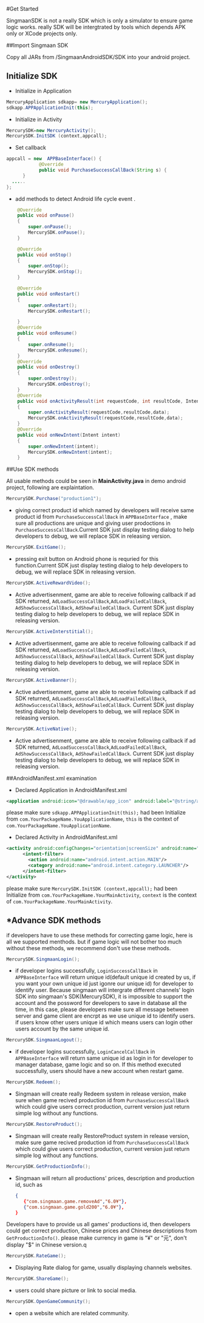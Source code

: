 #Get Started

SingmaanSDK is not a really SDK which is only a simulator to ensure game logic works. really SDK will be intergtrated by tools which depends APK only or XCode projects only.



##Import Singmaan SDK

Copy all JARs from /SingmaanAndroidSDK/SDK into your android project.



## Initialize SDK

* Initialize in Application

```java
MercuryApplication sdkapp= new MercuryApplication();
sdkapp.APPApplicationInit(this);
```

* Initialize in Activity

```java
MercurySDK=new MercuryActivity();
MercurySDK.InitSDK (context,appcall);
```

* Set callback

```java
appcall = new  APPBaseInterface() {
			@Override
			public void PurchaseSuccessCallBack(String s) {
      }
  .....
};
```

* add methods to detect Android life cycle event .

```java
	@Override
	public void onPause()
	{
		super.onPause();
		MercurySDK.onPause();
	}

	@Override
	public void onStop()
	{
		super.onStop();
		MercurySDK.onStop();
	}

	@Override
	public void onRestart()
	{
		super.onRestart();
		MercurySDK.onRestart();

	}
	@Override
	public void onResume()
	{
		super.onResume();
		MercurySDK.onResume();
	}
	@Override
	public void onDestroy()
	{
		super.onDestroy();
		MercurySDK.onDestroy();
	}
	@Override
	public void onActivityResult(int requestCode, int resultCode, Intent data)
	{
		super.onActivityResult(requestCode,resultCode,data);
		MercurySDK.onActivityResult(requestCode,resultCode,data);
	}
	@Override
	public void onNewIntent(Intent intent)
	{
		super.onNewIntent(intent);
		MercurySDK.onNewIntent(intent);
	}
```



##Use SDK methods

All usable methods could be seen in **MainActivity.java** in demo android project, following are explaintation.

```java
MercurySDK.Purchase("production1");
```

* giving correct product id which named by developers will receive same product id from `PurchaseSuccessCallBack` in `APPBaseInterface` , make sure all productions are unique and giving user prodoctions in `PurchaseSuccessCallBack`.Current SDK just display testing dialog to help developers to debug, we will replace SDK in releasing version.

```java
MercurySDK.ExitGame();
```

* pressing exit button on Android phone is requried for this function.Current SDK just display testing dialog to help developers to debug, we will replace SDK in releasing version.

```java
MercurySDK.ActiveRewardVideo();
```

* Active advertisenment,  game are able to receive following callback if ad SDK returned, `AdLoadSuccessCallBack`,`AdLoadFailedCallBack`, `AdShowSuccessCallBack`, `AdShowFailedCallBack`. Current SDK just display testing dialog to help developers to debug, we will replace SDK in releasing version.

```java
MercurySDK.ActiveInterstitial();
```

* Active advertisenment,  game are able to receive following callback if ad SDK returned, `AdLoadSuccessCallBack`,`AdLoadFailedCallBack`, `AdShowSuccessCallBack`, `AdShowFailedCallBack`. Current SDK just display testing dialog to help developers to debug, we will replace SDK in releasing version.

```java
MercurySDK.ActiveBanner();
```

* Active advertisenment,  game are able to receive following callback if ad SDK returned, `AdLoadSuccessCallBack`,`AdLoadFailedCallBack`, `AdShowSuccessCallBack`, `AdShowFailedCallBack`. Current SDK just display testing dialog to help developers to debug, we will replace SDK in releasing version.

```java
MercurySDK.ActiveNative();
```

* Active advertisenment,  game are able to receive following callback if ad SDK returned, `AdLoadSuccessCallBack`,`AdLoadFailedCallBack`, `AdShowSuccessCallBack`, `AdShowFailedCallBack`. Current SDK just display testing dialog to help developers to debug, we will replace SDK in releasing version.

##AndroidManifest.xml examination

* Declared Application in AndroidManifest.xml

```xml
<application android:icon="@drawable/app_icon" android:label="@string/app_name" android:name="com.YourPackageName.YouApplicationName">
```

please make sure `sdkapp.APPApplicationInit(this);` had been Initialize from `com.YourPackageName.YouApplicationName`, `this` is the context of `com.YourPackageName.YouApplicationName`.



* Declared Activity in AndroidManifest.xml

```xml
<activity android:configChanges="orientation|screenSize" android:name="com.YourPackageName.YourMainActivity" android:screenOrientation="landscape" android:theme="@android:style/Theme.NoTitleBar.Fullscreen">
      <intent-filter>
        <action android:name="android.intent.action.MAIN"/>
        <category android:name="android.intent.category.LAUNCHER"/>
      </intent-filter>
</activity>
```

please make sure `MercurySDK.InitSDK (context,appcall);` had been Initialize from `com.YourPackageName.YourMainActivity`, `context` is the context of `com.YourPackageName.YourMainActivity`.



## *Advance SDK methods

if developers have to use these methods for correcting game logic, here is all we supported menthods. but if game logic will not bother too much without these methods, we recommend don't use these methods. 

```java
MercurySDK.SingmaanLogin();
```

* if developer logins successfully,  `LoginSuccessCallBack` in `APPBaseInterface` will return unique id(default unique id created by us, if you want your own unique id just igonre our unique id) for developer to identify user. Because singmaan will intergrate different channels' login SDK into singmaan's SDK(MercurySDK), it is impossible to support the account and the possword for developers to save in database all the time, in this case, please developers make sure all message between server and game client are encrpt as we use unique id to identify users. if users know other users unique id which means users can login other users account by the same unique id.

```java
MercurySDK.SingmaanLogout();
```

* if developer logins successfully,  `LoginCancelCallBack` in `APPBaseInterface` will return same unique id as login in for developer to manager database, game logic and so on. If this method executed successfully, users should have a new account when restart game.

```java
MercurySDK.Redeem();
```

* Singmaan will create really Redeem system in release version, make sure when game recived production id from `PurchaseSuccessCallBack` which could give users correct production, current version just return simple log without any functions.

```java
MercurySDK.RestoreProduct();
```

* Singmaan will create really RestoreProduct system in release version, make sure  game recived production id from `PurchaseSuccessCallBack` which could give users correct production, current version just return simple log without any functions.

```java
MercurySDK.GetProductionInfo();
```

* Singmaan will return all productions' prices, description and production id, such as 

  ```json
  {
     {"com.singmaan.game.removeAd","6.0¥"},
     {"com.singmaan.game.gold200","6.0¥"},
  }
  ```

Developers have to provide us all games' productions id, then developers could get correct production, Chinese prices and Chinese descriptions from `GetProductionInfo()`. please make currency in game is "¥" or "元", don't display "$" in Chinese version.q

```java
MercurySDK.RateGame();
```

* Displaying Rate dialog for game, usually displaying channels websites.

```java
MercurySDK.ShareGame();
```

* users could share picture or link to social media.

```java
MercurySDK.OpenGameCommunity();
```

* open a website which are related community.



